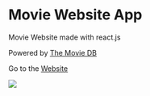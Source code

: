 # Movie Website App
<p> Movie Website made with react.js</p>

Powered by [The Movie DB](https://www.themoviedb.org/?language=es-ES)
  
Go to the [Website](https://react-movie-ts.netlify.com)

<img src="react-web-app.gif">
